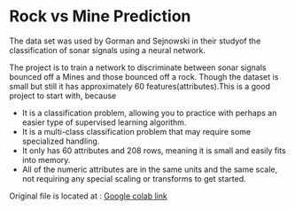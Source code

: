 # Rock vs Mine Prediction

The data set was used by Gorman and Sejnowski in their studyof the classification of sonar signals using a neural network. 

The project is to train a network to discriminate between sonar signals bounced off a Mines and those bounced off a rock. Though the dataset is small but still it has approximately 60 features(attributes).This is a good project to start with, because

- It is a classification problem, allowing you to practice with perhaps an easier type of supervised learning algorithm.
- It is a multi-class classification problem that may require some specialized handling.
- It only has 60 attributes and 208 rows, meaning it is small and easily fits into memory.
- All of the numeric attributes are in the same units and the same scale, not requiring any special scaling or transforms to get started.



Original file is located at :
[Google colab link](https://colab.research.google.com/drive/1NBZ8p1PZ6mu5iEVue9KumGv2pa8aKVBc)
